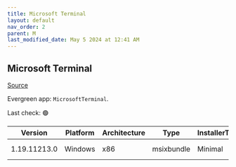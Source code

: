 ```yaml
---
title: Microsoft Terminal
layout: default
nav_order: 2
parent: M
last_modified_date: May 5 2024 at 12:41 AM
---
```


## Microsoft Terminal

[Source](https://github.com/microsoft/terminal/)

Evergreen app: `MicrosoftTerminal`. 

Last check: 🟢

| Version      | Platform | Architecture | Type       | InstallerType | Date     | Size     | URI                                                                                                                                                                                                                                                                            |
| ------------ | -------- | ------------ | ---------- | ------------- | -------- | -------- | ------------------------------------------------------------------------------------------------------------------------------------------------------------------------------------------------------------------------------------------------------------------------------ |
| 1.19.11213.0 | Windows  | x86          | msixbundle | Minimal       | 1/5/2024 | 21550188 | [https://github.com/microsoft/terminal/releases/download/v1.19.11213.0/Microsoft.WindowsTerminal_1.19.11213.0_8wekyb3d8bbwe.msixbundle](https://github.com/microsoft/terminal/releases/download/v1.19.11213.0/Microsoft.WindowsTerminal_1.19.11213.0_8wekyb3d8bbwe.msixbundle) |
